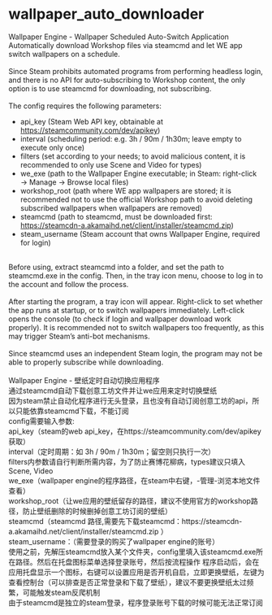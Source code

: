 # wallpaper_auto_downloader
Wallpaper Engine - Wallpaper Scheduled Auto-Switch Application<br/>
Automatically download Workshop files via steamcmd and let WE app switch wallpapers on a schedule.<br/>
<br/>
Since Steam prohibits automated programs from performing headless login, and there is no API for auto-subscribing to Workshop content, the only option is to use steamcmd for downloading, not subscribing.<br/>
<br/>
The config requires the following parameters:<br/>
- api_key (Steam Web API key, obtainable at https://steamcommunity.com/dev/apikey)<br/>
- interval (scheduling period: e.g. 3h / 90m / 1h30m; leave empty to execute only once)<br/>
- filters (set according to your needs; to avoid malicious content, it is recommended to only use Scene and Video for types)<br/>
- we_exe (path to the Wallpaper Engine executable; in Steam: right-click → Manage → Browse local files)<br/>
- workshop_root (path where WE app wallpapers are stored; it is recommended not to use the official Workshop path to avoid deleting subscribed wallpapers when wallpapers are removed)<br/>
- steamcmd (path to steamcmd, must be downloaded first: https://steamcdn-a.akamaihd.net/client/installer/steamcmd.zip)<br/>
- steam_username (Steam account that owns Wallpaper Engine, required for login)<br/>
<br/>
Before using, extract steamcmd into a folder, and set the path to steamcmd.exe in the config. Then, in the tray icon menu, choose to log in to the account and follow the process.<br/>
<br/>
After starting the program, a tray icon will appear. Right-click to set whether the app runs at startup, or to switch wallpapers immediately. Left-click opens the console (to check if login and wallpaper download work properly). It is recommended not to switch wallpapers too frequently, as this may trigger Steam’s anti-bot mechanisms.<br/>
<br/>
Since steamcmd uses an independent Steam login, the program may not be able to properly subscribe while downloading.<br/>
<br/>
Wallpaper Engine - 壁纸定时自动切换应用程序<br/>
通过steamcmd自动下载创意工坊文件并让we应用来定时切换壁纸<br/>
因为steam禁止自动化程序进行无头登录，且也没有自动订阅创意工坊的api，所以只能依靠steamcmd下载，不能订阅<br/>
config需要输入参数:<br/>
api_key（steam的web api_key，在https://steamcommunity.com/dev/apikey 获取）<br/>
interval（定时周期：如 3h / 90m / 1h30m；留空则只执行一次）<br/>
filters内参数请自行判断所需内容，为了防止赛博花柳病，types建议只填入Scene, Video<br/>
we_exe（wallpaper engine的程序路径，在steam中右键，-管理-浏览本地文件查看）<br/>
workshop_root（让we应用的壁纸留存的路径，建议不使用官方的workshop路径，防止壁纸删除的时候删掉创意工坊订阅的壁纸）<br/>
steamcmd（steamcmd 路径,需要先下载steamcmd：https://steamcdn-a.akamaihd.net/client/installer/steamcmd.zip ）<br/>
steam_username：（需要登录的购买了wallpaper engine的账号）<br/>
使用之前，先解压steamcmd放入某个文件夹，config里填入该steamcmd.exe所在路径。然后在托盘图标菜单选择登录账号，然后按流程操作
程序启动后，会在应用托盘显示一个图标，右键可以设置应用是否开机自启，立即更换壁纸，左键为查看控制台（可以排查是否正常登录和下载了壁纸），建议不要更换壁纸太过频繁，可能触发steam反爬机制<br/>
由于steamcmd是独立的steam登录，程序登录账号下载的时候可能无法正常订阅

